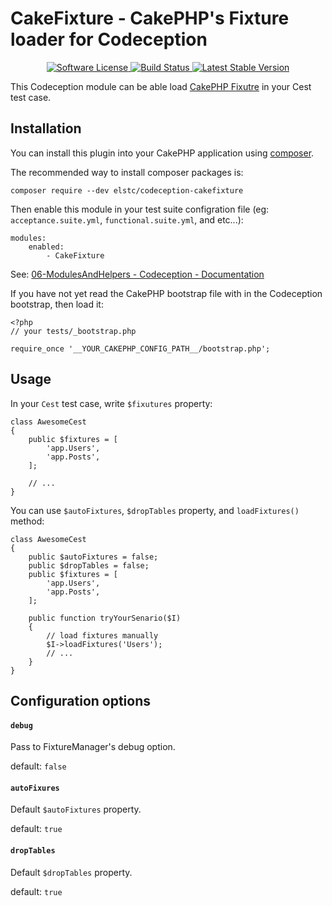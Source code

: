 # CakeFixture - CakePHP's Fixture loader for Codeception

<p align="center">
    <a href="LICENSE.txt" target="_blank">
        <img alt="Software License" src="https://img.shields.io/badge/license-MIT-brightgreen.svg?style=flat-square">
    </a>
    <a href="https://travis-ci.org/nojimage/codeception-cakefixture" target="_blank">
        <img alt="Build Status" src="https://img.shields.io/travis/nojimage/codeception-cakefixture/master.svg?style=flat-square">
    </a>
    <a href="https://packagist.org/packages/elstc/codeception-cakefixture" target="_blank">
        <img alt="Latest Stable Version" src="https://img.shields.io/packagist/v/elstc/codeception-cakefixture.svg?style=flat-square">
    </a>
</p>

This Codeception module can be able load [CakePHP Fixutre](https://book.cakephp.org/3.0/en/development/testing.html#fixtures) in your Cest test case.

## Installation

You can install this plugin into your CakePHP application using [composer](http://getcomposer.org).

The recommended way to install composer packages is:

```
composer require --dev elstc/codeception-cakefixture
```


Then enable this module in your test suite configration file (eg: `acceptance.suite.yml`, `functional.suite.yml`, and etc...):

```
modules:
    enabled:
        - CakeFixture
```

See: [06-ModulesAndHelpers - Codeception - Documentation](http://codeception.com/docs/06-ModulesAndHelpers)


If you have not yet read the CakePHP bootstrap file with in the Codeception bootstrap, then load it:

```
<?php
// your tests/_bootstrap.php

require_once '__YOUR_CAKEPHP_CONFIG_PATH__/bootstrap.php';

```

## Usage

In your `Cest` test case, write `$fixutures` property:

```(php)
class AwesomeCest
{
    public $fixtures = [
        'app.Users',
        'app.Posts',
    ];

    // ...
}
```

You can use `$autoFixtures`, `$dropTables` property, and `loadFixtures()` method:

```(php)
class AwesomeCest
{
    public $autoFixtures = false;
    public $dropTables = false;
    public $fixtures = [
        'app.Users',
        'app.Posts',
    ];

    public function tryYourSenario($I)
    {
        // load fixtures manually
        $I->loadFixtures('Users');
        // ...
    }
}
```

## Configuration options

#### `debug`

Pass to FixtureManager's debug option.

default: `false`


#### `autoFixures`

Default `$autoFixtures` property.

default: `true`

#### `dropTables`

Default `$dropTables` property.

default: `true`
